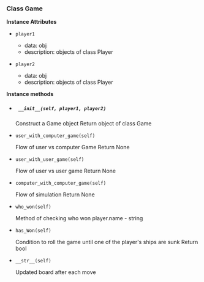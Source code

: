 ### Class Game

__Instance Attributes__

* `player1`
  - data: obj
  - description: objects of class Player

* `player2`
  - data: obj
  - description: objects of class Player


__Instance methods__

* ##### ` __init__(self, player1, player2)`

  Construct a Game object
  Return object of class Game

* `user_with_computer_game(self)`

  Flow of user vs computer Game
  Return None

* `user_with_user_game(self)`

  Flow of user vs user game
  Return None

* `computer_with_computer_game(self)`

  Flow of simulation
  Return None

* `who_won(self)`

  Method of checking who won
  player.name - string

* `has_Won(self)`

  Condition to roll the game until one of the player's ships are sunk
  Return bool


* `__str__(self)`

  Updated board after each move
